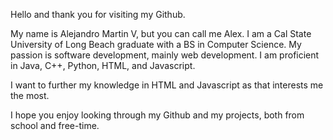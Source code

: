 Hello and thank you for visiting my Github.

My name is Alejandro Martin V, but you can call me Alex. I am a Cal State University of Long Beach graduate with a BS in Computer Science. 
My passion is software development, mainly web development. I am proficient in Java, C++, Python, HTML, and Javascript. 

I want to further my knowledge in HTML and Javascript as that interests me the most. 

I hope you enjoy looking through my Github and my projects, both from school and free-time. 

